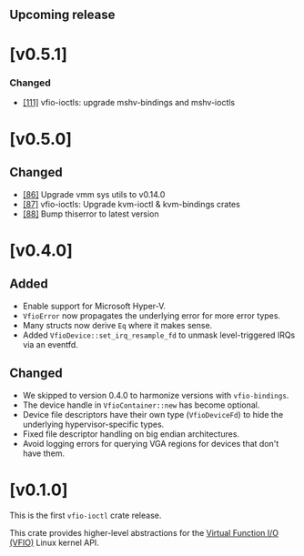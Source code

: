 ## Upcoming release

# [v0.5.1]

### Changed

- [[111]](https://github.com/rust-vmm/vfio/pull/111) vfio-ioctls: upgrade mshv-bindings and mshv-ioctls

# [v0.5.0]

## Changed

- [[86]](https://github.com/rust-vmm/vfio/pull/86) Upgrade vmm sys utils to v0.14.0
- [[87]](https://github.com/rust-vmm/vfio/pull/87) vfio-ioctls: Upgrade kvm-ioctl & kvm-bindings crates
- [[88]](https://github.com/rust-vmm/vfio/pull/88) Bump thiserror to latest version

# [v0.4.0]

## Added

- Enable support for Microsoft Hyper-V.
- `VfioError` now propagates the underlying error for more error
  types.
- Many structs now derive `Eq` where it makes sense.
- Added `VfioDevice::set_irq_resample_fd` to unmask level-triggered
  IRQs via an eventfd.

## Changed

- We skipped to version 0.4.0 to harmonize versions with
  `vfio-bindings`.
- The device handle in `VfioContainer::new` has become optional.
- Device file descriptors have their own type (`VfioDeviceFd`) to hide
  the underlying hypervisor-specific types.
- Fixed file descriptor handling on big endian architectures.
- Avoid logging errors for querying VGA regions for devices that don't
  have them.

# [v0.1.0]

This is the first `vfio-ioctl` crate release.

This crate provides higher-level abstractions for the
[Virtual Function I/O (VFIO)](https://www.kernel.org/doc/Documentation/vfio.txt)
Linux kernel API.
